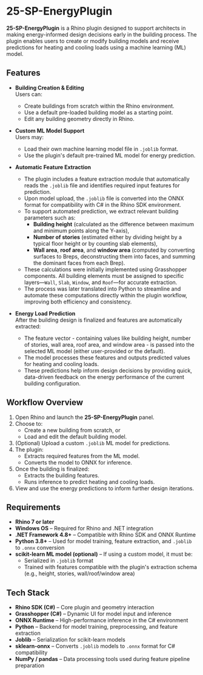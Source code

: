 # 25-SP-EnergyPlugin

**25-SP-EnergyPlugin** is a Rhino plugin designed to support architects in making energy-informed design decisions early in the building process. The plugin enables users to create or modify building models and receive predictions for heating and cooling loads using a machine learning (ML) model.

## Features

- **Building Creation & Editing**  
  Users can:
  - Create buildings from scratch within the Rhino environment.
  - Use a default pre-loaded building model as a starting point.
  - Edit any building geometry directly in Rhino.

- **Custom ML Model Support**  
  Users may:
  - Load their own machine learning model file in `.joblib` format.
  - Use the plugin's default pre-trained ML model for energy prediction.

- **Automatic Feature Extraction**  
  - The plugin includes a feature extraction module that automatically reads the `.joblib` file and identifies required input features for prediction.
  - Upon model upload, the `.joblib` file is converted into the ONNX format for compatibility with C# in the Rhino SDK environment.
  - To support automated prediction, we extract relevant building parameters such as:
    - **Building height** (calculated as the difference between maximum and minimum points along the Y-axis),
    - **Number of stories** (estimated either by dividing height by a typical floor height or by counting slab elements),
    - **Wall area**, **roof area**, and **window area** (computed by converting surfaces to Breps, deconstructing them into faces, and summing the dominant faces from each Brep).
  - These calculations were initially implemented using Grasshopper components. All building elements must be assigned to specific layers—`Wall`, `Slab`, `Window`, and `Roof`—for accurate extraction.
  - The process was later translated into Python to streamline and automate these computations directly within the plugin workflow, improving both efficiency and consistency.

- **Energy Load Prediction**  
  After the building design is finalized and features are automatically extracted:
  - The feature vector - containing values like building height, number of stories, wall area, roof area, and window area - is passed into the selected ML model (either user-provided or the default).
  - The model processes these features and outputs predicted values for heating and cooling loads.
  - These predictions help inform design decisions by providing quick, data-driven feedback on the energy performance of the current building configuration.

## Workflow Overview

1. Open Rhino and launch the **25-SP-EnergyPlugin** panel.
2. Choose to:
   - Create a new building from scratch, or
   - Load and edit the default building model.
3. (Optional) Upload a custom `.joblib` ML model for predictions.
4. The plugin:
   - Extracts required features from the ML model.
   - Converts the model to ONNX for inference.
5. Once the building is finalized:
   - Extracts the building features.
   - Runs inference to predict heating and cooling loads.
6. View and use the energy predictions to inform further design iterations.

## Requirements

- **Rhino 7 or later**
- **Windows OS** – Required for Rhino and .NET integration
- **.NET Framework 4.8+** – Compatible with Rhino SDK and ONNX Runtime
- **Python 3.8+** – Used for model training, feature extraction, and `.joblib` to `.onnx` conversion
- **scikit-learn ML model (optional)** – If using a custom model, it must be:
  - Serialized in `.joblib` format
  - Trained with features compatible with the plugin's extraction schema (e.g., height, stories, wall/roof/window area)

## Tech Stack

- **Rhino SDK (C#)** – Core plugin and geometry interaction
- **Grasshopper (C#)** – Dynamic UI for model input and inference
- **ONNX Runtime** – High-performance inference in the C# environment
- **Python** – Backend for model training, preprocessing, and feature extraction
- **Joblib** – Serialization for scikit-learn models
- **sklearn-onnx** – Converts `.joblib` models to `.onnx` format for C# compatibility
- **NumPy / pandas** – Data processing tools used during feature pipeline preparation
